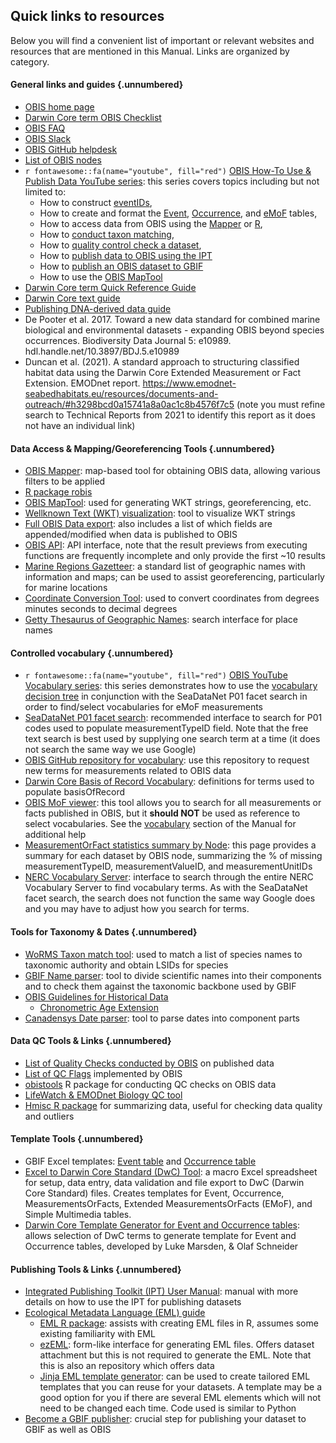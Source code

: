 ## Quick links to resources

Below you will find a convenient list of important or relevant websites and resources that are mentioned in this Manual. Links are organized by category.

#### General links and guides {.unnumbered}

* [OBIS home page](https://obis.org/)
* [Darwin Core term OBIS Checklist](checklist.html#darwin-core-term-checklist-for-obis)
* [OBIS FAQ](FAQ.html)
* [OBIS Slack](https://join.slack.com/t/obishq/shared_invite/zt-1yiucrrrq-RZRPU7c4rm7OungiBseWVA)
* [OBIS GitHub helpdesk](https://github.com/iobis/helpdesk)
* [List of OBIS nodes](https://obis.org/contact/)
* `r fontawesome::fa(name="youtube", fill="red")` [OBIS How-To Use & Publish Data YouTube series](https://www.youtube.com/playlist?list=PLlgUwSvpCFS4TS7ZN0fhByj_3EBZ5lXbF): this series covers topics including but not limited to:
  * How to construct [eventIDs](https://www.youtube.com/watch?v=Upt6LPJ0Bn8&list=PLlgUwSvpCFS4TS7ZN0fhByj_3EBZ5lXbF&index=2&t=6s),
  * How to create and format the [Event](https://www.youtube.com/watch?v=jyy6QO_p7v8&list=PLlgUwSvpCFS4TS7ZN0fhByj_3EBZ5lXbF&index=4), [Occurrence](https://www.youtube.com/watch?v=G_AmAmS7ILc&list=PLlgUwSvpCFS4TS7ZN0fhByj_3EBZ5lXbF&index=5), and [eMoF](https://www.youtube.com/watch?v=EjM0HRrF1B4&list=PLlgUwSvpCFS4TS7ZN0fhByj_3EBZ5lXbF&index=6) tables,
  * How to access data from OBIS using the  [Mapper](https://www.youtube.com/watch?v=9PSPEtqgjUI&list=PLlgUwSvpCFS4TS7ZN0fhByj_3EBZ5lXbF&index=11&t=1s) or [R](https://www.youtube.com/watch?v=8Ep4fGICQWU&list=PLlgUwSvpCFS4TS7ZN0fhByj_3EBZ5lXbF&index=12),
  * How to [conduct taxon matching](https://www.youtube.com/watch?v=jJ8nlMlg-cY&list=PLlgUwSvpCFS4TS7ZN0fhByj_3EBZ5lXbF&index=16),
  * How to [quality control check a dataset](https://www.youtube.com/watch?v=sNzipC6-r90&list=PLlgUwSvpCFS4TS7ZN0fhByj_3EBZ5lXbF&index=7),
  * How to [publish data to OBIS using the IPT](https://www.youtube.com/watch?v=i2P8mjo128o&list=PLlgUwSvpCFS4TS7ZN0fhByj_3EBZ5lXbF&index=8)
  * How to [publish an OBIS dataset to GBIF](https://www.youtube.com/watch?v=HciufRG9hiI&list=PLlgUwSvpCFS4TS7ZN0fhByj_3EBZ5lXbF&index=10)
  * How to use the [OBIS MapTool](https://www.youtube.com/watch?v=XM23WEvE364&list=PLlgUwSvpCFS4TS7ZN0fhByj_3EBZ5lXbF&index=14)
* [Darwin Core term Quick Reference Guide](https://dwc.tdwg.org/terms/)
* [Darwin Core text guide](https://dwc.tdwg.org/text/)
* [Publishing DNA-derived data guide](https://docs.gbif.org/publishing-dna-derived-data/en/)
* De Pooter et al. 2017. Toward a new data standard for combined marine biological and environmental datasets - expanding OBIS beyond species occurrences. Biodiversity Data Journal 5: e10989. hdl.handle.net/10.3897/BDJ.5.e10989
* Duncan et al. (2021). A standard approach to structuring classified habitat data using the Darwin Core Extended Measurement or Fact Extension. EMODnet report.  <https://www.emodnet-seabedhabitats.eu/resources/documents-and-outreach/#h3298bcd0a15741a8a0ac1c8b4576f7c5> (note you must refine search to Technical Reports from 2021 to identify this report as it does not have an individual link)

#### Data Access & Mapping/Georeferencing Tools {.unnumbered}

* [OBIS Mapper](https://mapper.obis.org/): map-based tool for obtaining OBIS data, allowing various filters to be applied
* [R package robis](https://github.com/iobis/robis)
* [OBIS MapTool](https://obis.org/maptool/#): used for generating WKT strings, georeferencing, etc.
* [Wellknown Text (WKT) visualization](https://wktmap.com/): tool to visualize WKT strings
* [Full OBIS Data export](https://obis.org/data/access/): also includes a list of which fields are appended/modified when data is published to OBIS
* [OBIS API](https://api.obis.org/): API interface, note that the result previews from executing functions are frequently incomplete and only provide the first ~10 results
* [Marine Regions Gazetteer](https://www.marineregions.org/gazetteer.php?p=search): a standard list of geographic names with information and maps; can be used to assist georeferencing, particularly for marine locations
* [Coordinate Conversion Tool](https://obis.shinyapps.io/coordinates): used to convert coordinates from degrees minutes seconds to decimal degrees
* [Getty Thesaurus of Geographic Names](https://www.getty.edu/research/tools/vocabularies/tgn/): search interface for place names

#### Controlled vocabulary {.unnumbered}

* `r fontawesome::fa(name="youtube", fill="red")` [OBIS YouTube Vocabulary series](https://www.youtube.com/playlist?list=PLlgUwSvpCFS4hADB7Slf44V1KJauEU6Ul): this series demonstrates how to use the [vocabulary decision tree](vocabulary#selecting-p01-codes-for-measurementtypeid) in conjunction with the SeaDataNet P01 facet search in order to find/select vocabularies for eMoF measurements
* [SeaDataNet P01 facet search](https://vocab.seadatanet.org/p01-facet-search): recommended interface to search for P01 codes used to populate measurementTypeID field. Note that the free text search is best used by supplying one search term at a time (it does not search the same way we use Google)
* [OBIS GitHub repository for vocabulary](https://github.com/nvs-vocabs/OBISVocabs/issues): use this repository to request new terms for measurements related to OBIS data
* [Darwin Core Basis of Record Vocabulary](https://rs.gbif.org/vocabulary/dwc/basis_of_record_2022-02-02.xml): definitions for terms used to populate basisOfRecord
* [OBIS MoF viewer](https://mof.obis.org/): this tool allows you to search for all measurements or facts published in OBIS, but it **should NOT** be used as reference to select vocabularies. See the [vocabulary](vocabulary.html#map-emof-measurement-identifiers-to-preferred-vocabulary) section of the Manual for additional help
* [MeasurementOrFact statistics summary by Node](https://r.obis.org/mof/): this page provides a summary for each dataset by OBIS node, summarizing the % of missing measurementTypeID, measurementValueID, and measurementUnitIDs
* [NERC Vocabulary Server](https://vocab.nerc.ac.uk/search_nvs/): interface to search through the entire NERC Vocabulary Server to find vocabulary terms. As with the SeaDataNet facet search, the search does not function the same way Google does and you may have to adjust how you search for terms.

#### Tools for Taxonomy & Dates {.unnumbered}

* [WoRMS Taxon match tool](https://www.marinespecies.org/aphia.php?p=match): used to match a list of species names to taxonomic authority and obtain LSIDs for species
* [GBIF Name parser](https://www.gbif.org/tools/name-parser): tool to divide scientific names into their components and to check them against the taxonomic backbone used by GBIF
* [OBIS Guidelines for Historical Data](common_formatissues.html#historical-data)
  * [Chronometric Age Extension](https://chrono.tdwg.org/)
* [Canadensys Date parser](https://data.canadensys.net/tools/dates#:~:text=Use%20this%20tool%20to%20parse,a%20tab%20or%20a%20pipe.): tool to parse dates into component parts

#### Data QC Tools & Links {.unnumbered}

* [List of Quality Checks conducted by OBIS](https://github.com/iobis/obis-qc) on published data
* [List of QC Flags](https://github.com/iobis/obis-qc/blob/master/obisqc/util/flags.py) implemented by OBIS
* [obistools](https://github.com/iobis/obistools) R package for conducting QC checks on OBIS data
* [LifeWatch & EMODnet Biology QC tool](https://rshiny.lifewatch.be/BioCheck/)
* [Hmisc R package](https://hbiostat.org/r/hmisc/) for summarizing data, useful for checking data quality and outliers

#### Template Tools {.unnumbered}

* GBIF Excel templates: [Event table](https://ipt.gbif.org/manual/en/ipt/latest/sampling-event-data#templates) and [Occurrence table](https://ipt.gbif.org/manual/en/ipt/latest/occurrence-data#templates)
* [Excel to Darwin Core Standard (DwC) Tool](https://zenodo.org/record/6453921#.Y9KsQkHMKmU): a macro Excel spreadsheet for setup, data entry, data validation and file export to DwC (Darwin Core Standard) files. Creates templates for Event, Occurrence, MeasurementsOrFacts, Extended MeasurementsOrFacts (EMoF), and Simple Multimedia tables.
* [Darwin Core Template Generator for Event and Occurrence tables](https://sios-svalbard.org/aen/template-generator/): allows selection of DwC terms to generate template for Event and Occurrence tables, developed by Luke Marsden, & Olaf Schneider

#### Publishing Tools & Links {.unnumbered}

* [Integrated Publishing Toolkit (IPT) User Manual](https://ipt.gbif.org/manual/en/ipt/latest/): manual with more details on how to use the IPT for publishing datasets
* [Ecological Metadata Language (EML) guide](https://eml.ecoinformatics.org/)
  * [EML R package](https://docs.ropensci.org/EML/): assists with creating EML files in R, assumes some existing familiarity with EML
  * [ezEML](https://ezeml.edirepository.org/eml/auth/login): form-like interface for generating EML files. Offers dataset attachment but this is not required to generate the EML. Note that this is also an repository which offers data
  * [Jinja EML template generator](https://jinja.palletsprojects.com/en/3.1.x/): can be used to create tailored EML templates that you can reuse for your datasets. A template may be a good  option for you if there are several EML elements which will not need to be changed each time. Code used is similar to Python
* [Become a  GBIF publisher](https://www.gbif.org/become-a-publisher): crucial step for publishing your dataset to GBIF as well as OBIS
